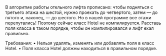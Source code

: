 В алгоритме работы отельного лифта прописано: чтобы подняться с третьего этажа на шестой, нужно проехать до четвертого,
затем — до пятого и, наконец, — до шестого.
Но в нашей программе все этажи перепутались! Поэтому сейчас класс Hotel не компилируется. Расставь поля класса в таком
порядке, чтобы он компилировался и лифт ехал правильно.

Требования:
• Нельзя удалять, изменять или добавлять поля в класс Hotel.
• Поля класса Hotel должны находиться в правильном порядке.